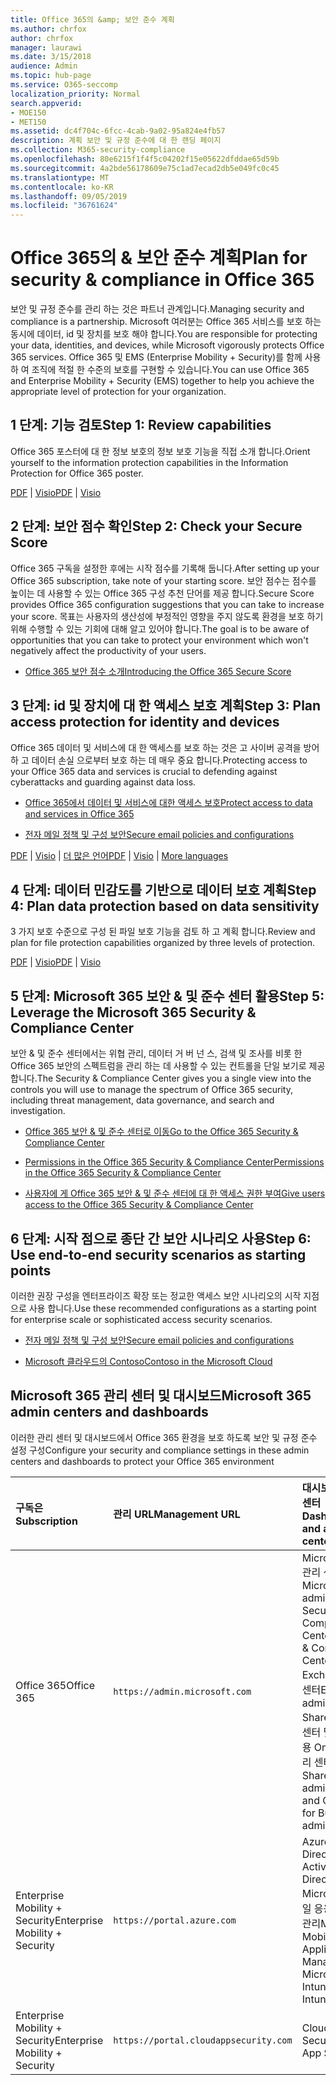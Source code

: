 ```yaml
---
title: Office 365의 &amp; 보안 준수 계획
ms.author: chrfox
author: chrfox
manager: laurawi
ms.date: 3/15/2018
audience: Admin
ms.topic: hub-page
ms.service: O365-seccomp
localization_priority: Normal
search.appverid:
- MOE150
- MET150
ms.assetid: dc4f704c-6fcc-4cab-9a02-95a824e4fb57
description: 계획 보안 및 규정 준수에 대 한 랜딩 페이지
ms.collection: M365-security-compliance
ms.openlocfilehash: 80e6215f1f4f5c04202f15e05622dfddae65d59b
ms.sourcegitcommit: 4a2bde56178609e75c1ad7ecad2db5e049fc0c45
ms.translationtype: MT
ms.contentlocale: ko-KR
ms.lasthandoff: 09/05/2019
ms.locfileid: "36761624"
---
```

# <a name="plan-for-security-amp-compliance-in-office-365"></a><span data-ttu-id="b81bf-103">Office 365의 &amp; 보안 준수 계획</span><span class="sxs-lookup"><span data-stu-id="b81bf-103">Plan for security &amp; compliance in Office 365</span></span>

<span data-ttu-id="b81bf-104">보안 및 규정 준수를 관리 하는 것은 파트너 관계입니다.</span><span class="sxs-lookup"><span data-stu-id="b81bf-104">Managing security and compliance is a partnership.</span></span> <span data-ttu-id="b81bf-105">Microsoft 여러분는 Office 365 서비스를 보호 하는 동시에 데이터, id 및 장치를 보호 해야 합니다.</span><span class="sxs-lookup"><span data-stu-id="b81bf-105">You are responsible for protecting your data, identities, and devices, while Microsoft vigorously protects Office 365 services.</span></span> <span data-ttu-id="b81bf-106">Office 365 및 EMS (Enterprise Mobility + Security)를 함께 사용 하 여 조직에 적절 한 수준의 보호를 구현할 수 있습니다.</span><span class="sxs-lookup"><span data-stu-id="b81bf-106">You can use Office 365 and Enterprise Mobility + Security (EMS) together to help you achieve the appropriate level of protection for your organization.</span></span>
  
## <a name="step-1-review-capabilities"></a><span data-ttu-id="b81bf-107">1 단계: 기능 검토</span><span class="sxs-lookup"><span data-stu-id="b81bf-107">Step 1: Review capabilities</span></span>

<span data-ttu-id="b81bf-108">Office 365 포스터에 대 한 정보 보호의 정보 보호 기능을 직접 소개 합니다.</span><span class="sxs-lookup"><span data-stu-id="b81bf-108">Orient yourself to the information protection capabilities in the Information Protection for Office 365 poster.</span></span> 
  
<span data-ttu-id="b81bf-109">[PDF](https://download.microsoft.com/download/2/3/D/23D91386-8349-4F7A-9470-FD5AED861F16/MSFT_cloud_architecture_informationprotection.pdf) | [Visio](https://download.microsoft.com/download/2/3/D/23D91386-8349-4F7A-9470-FD5AED861F16/MSFT_cloud_architecture_informationprotection.vsd)</span><span class="sxs-lookup"><span data-stu-id="b81bf-109">[PDF](https://download.microsoft.com/download/2/3/D/23D91386-8349-4F7A-9470-FD5AED861F16/MSFT_cloud_architecture_informationprotection.pdf) | [Visio](https://download.microsoft.com/download/2/3/D/23D91386-8349-4F7A-9470-FD5AED861F16/MSFT_cloud_architecture_informationprotection.vsd)</span></span>
  
## <a name="step-2-check-your-secure-score"></a><span data-ttu-id="b81bf-110">2 단계: 보안 점수 확인</span><span class="sxs-lookup"><span data-stu-id="b81bf-110">Step 2: Check your Secure Score</span></span>

<span data-ttu-id="b81bf-111">Office 365 구독을 설정한 후에는 시작 점수를 기록해 둡니다.</span><span class="sxs-lookup"><span data-stu-id="b81bf-111">After setting up your Office 365 subscription, take note of your starting score.</span></span> <span data-ttu-id="b81bf-112">보안 점수는 점수를 높이는 데 사용할 수 있는 Office 365 구성 추천 단어를 제공 합니다.</span><span class="sxs-lookup"><span data-stu-id="b81bf-112">Secure Score provides Office 365 configuration suggestions that you can take to increase your score.</span></span> <span data-ttu-id="b81bf-113">목표는 사용자의 생산성에 부정적인 영향을 주지 않도록 환경을 보호 하기 위해 수행할 수 있는 기회에 대해 알고 있어야 합니다.</span><span class="sxs-lookup"><span data-stu-id="b81bf-113">The goal is to be aware of opportunities that you can take to protect your environment which won't negatively affect the productivity of your users.</span></span>
  
- [<span data-ttu-id="b81bf-114">Office 365 보안 점수 소개</span><span class="sxs-lookup"><span data-stu-id="b81bf-114">Introducing the Office 365 Secure Score</span></span>](microsoft-secure-score.md)
    
## <a name="step-3-plan-access-protection-for-identity-and-devices"></a><span data-ttu-id="b81bf-115">3 단계: id 및 장치에 대 한 액세스 보호 계획</span><span class="sxs-lookup"><span data-stu-id="b81bf-115">Step 3: Plan access protection for identity and devices</span></span>

<span data-ttu-id="b81bf-116">Office 365 데이터 및 서비스에 대 한 액세스를 보호 하는 것은 고 사이버 공격을 방어 하 고 데이터 손실 으로부터 보호 하는 데 매우 중요 합니다.</span><span class="sxs-lookup"><span data-stu-id="b81bf-116">Protecting access to your Office 365 data and services is crucial to defending against cyberattacks and guarding against data loss.</span></span>
  
- [<span data-ttu-id="b81bf-117">Office 365에서 데이터 및 서비스에 대한 액세스 보호</span><span class="sxs-lookup"><span data-stu-id="b81bf-117">Protect access to data and services in Office 365</span></span>](protect-access-to-data-and-services.md)
    
- [<span data-ttu-id="b81bf-118">전자 메일 정책 및 구성 보안</span><span class="sxs-lookup"><span data-stu-id="b81bf-118">Secure email policies and configurations</span></span>](https://docs.microsoft.com/microsoft-365/enterprise/secure-email-recommended-policies)
    
<span data-ttu-id="b81bf-119">[PDF](https://go.microsoft.com/fwlink/p/?linkid=841656) | [Visio](https://go.microsoft.com/fwlink/p/?linkid=841657) | [더 많은 언어](https://www.microsoft.com/download/details.aspx?id=55032)</span><span class="sxs-lookup"><span data-stu-id="b81bf-119">[PDF](https://go.microsoft.com/fwlink/p/?linkid=841656) | [Visio](https://go.microsoft.com/fwlink/p/?linkid=841657) | [More languages](https://www.microsoft.com/download/details.aspx?id=55032)</span></span>
  
## <a name="step-4-plan-data-protection-based-on-data-sensitivity"></a><span data-ttu-id="b81bf-120">4 단계: 데이터 민감도를 기반으로 데이터 보호 계획</span><span class="sxs-lookup"><span data-stu-id="b81bf-120">Step 4: Plan data protection based on data sensitivity</span></span>

<span data-ttu-id="b81bf-121">3 가지 보호 수준으로 구성 된 파일 보호 기능을 검토 하 고 계획 합니다.</span><span class="sxs-lookup"><span data-stu-id="b81bf-121">Review and plan for file protection capabilities organized by three levels of protection.</span></span>
  
<span data-ttu-id="b81bf-122">[PDF](http://download.microsoft.com/download/7/8/9/789645A5-BD10-4541-BC33-F8D1EFF5E911/MSFT_cloud_architecture_O365%20file%20protection.pdf) | [Visio](http://download.microsoft.com/download/7/8/9/789645A5-BD10-4541-BC33-F8D1EFF5E911/MSFT_cloud_architecture_O365%20file%20protection.vsdx)</span><span class="sxs-lookup"><span data-stu-id="b81bf-122">[PDF](http://download.microsoft.com/download/7/8/9/789645A5-BD10-4541-BC33-F8D1EFF5E911/MSFT_cloud_architecture_O365%20file%20protection.pdf) | [Visio](http://download.microsoft.com/download/7/8/9/789645A5-BD10-4541-BC33-F8D1EFF5E911/MSFT_cloud_architecture_O365%20file%20protection.vsdx)</span></span>
  
## <a name="step-5-leverage-the-microsoft-365-security-amp-compliance-center"></a><span data-ttu-id="b81bf-123">5 단계: Microsoft 365 보안 &amp; 및 준수 센터 활용</span><span class="sxs-lookup"><span data-stu-id="b81bf-123">Step 5: Leverage the Microsoft 365 Security &amp; Compliance Center</span></span>

<span data-ttu-id="b81bf-124">보안 &amp; 및 준수 센터에서는 위협 관리, 데이터 거 버 넌 스, 검색 및 조사를 비롯 한 Office 365 보안의 스펙트럼을 관리 하는 데 사용할 수 있는 컨트롤을 단일 보기로 제공 합니다.</span><span class="sxs-lookup"><span data-stu-id="b81bf-124">The Security &amp; Compliance Center gives you a single view into the controls you will use to manage the spectrum of Office 365 security, including threat management, data governance, and search and investigation.</span></span> 
  
- [<span data-ttu-id="b81bf-125">Office 365 보안 &amp; 및 준수 센터로 이동</span><span class="sxs-lookup"><span data-stu-id="b81bf-125">Go to the Office 365 Security &amp; Compliance Center</span></span>](go-to-the-securitycompliance-center.md)
    
- [<span data-ttu-id="b81bf-126">Permissions in the Office 365 Security &amp; Compliance Center</span><span class="sxs-lookup"><span data-stu-id="b81bf-126">Permissions in the Office 365 Security &amp; Compliance Center</span></span>](permissions-in-the-security-and-compliance-center.md)
    
- [<span data-ttu-id="b81bf-127">사용자에 게 Office 365 보안 &amp; 및 준수 센터에 대 한 액세스 권한 부여</span><span class="sxs-lookup"><span data-stu-id="b81bf-127">Give users access to the Office 365 Security &amp; Compliance Center</span></span>](grant-access-to-the-security-and-compliance-center.md)
    
## <a name="step-6-use-end-to-end-security-scenarios-as-starting-points"></a><span data-ttu-id="b81bf-128">6 단계: 시작 점으로 종단 간 보안 시나리오 사용</span><span class="sxs-lookup"><span data-stu-id="b81bf-128">Step 6: Use end-to-end security scenarios as starting points</span></span>

<span data-ttu-id="b81bf-129">이러한 권장 구성을 엔터프라이즈 확장 또는 정교한 액세스 보안 시나리오의 시작 지점으로 사용 합니다.</span><span class="sxs-lookup"><span data-stu-id="b81bf-129">Use these recommended configurations as a starting point for enterprise scale or sophisticated access security scenarios.</span></span>
  
- [<span data-ttu-id="b81bf-130">전자 메일 정책 및 구성 보안</span><span class="sxs-lookup"><span data-stu-id="b81bf-130">Secure email policies and configurations</span></span>](https://docs.microsoft.com/microsoft-365/enterprise/secure-email-recommended-policies)
    
- [<span data-ttu-id="b81bf-131">Microsoft 클라우드의 Contoso</span><span class="sxs-lookup"><span data-stu-id="b81bf-131">Contoso in the Microsoft Cloud</span></span>](http://aka.ms/cloudarchcontoso)
    
## <a name="microsoft-365-admin-centers-and-dashboards"></a><span data-ttu-id="b81bf-132">Microsoft 365 관리 센터 및 대시보드</span><span class="sxs-lookup"><span data-stu-id="b81bf-132">Microsoft 365 admin centers and dashboards</span></span>

<span data-ttu-id="b81bf-133">이러한 관리 센터 및 대시보드에서 Office 365 환경을 보호 하도록 보안 및 규정 준수 설정 구성</span><span class="sxs-lookup"><span data-stu-id="b81bf-133">Configure your security and compliance settings in these admin centers and dashboards to protect your Office 365 environment</span></span>
  
|<span data-ttu-id="b81bf-134">**구독은**</span><span class="sxs-lookup"><span data-stu-id="b81bf-134">**Subscription**</span></span>|<span data-ttu-id="b81bf-135">**관리 URL**</span><span class="sxs-lookup"><span data-stu-id="b81bf-135">**Management URL**</span></span>|<span data-ttu-id="b81bf-136">**대시보드 및 관리 센터**</span><span class="sxs-lookup"><span data-stu-id="b81bf-136">**Dashboards and admin centers**</span></span>|
|:-----|:-----|:-----|
|<span data-ttu-id="b81bf-137">Office 365</span><span class="sxs-lookup"><span data-stu-id="b81bf-137">Office 365</span></span>  <br/> |`https://admin.microsoft.com`  <br/> | <span data-ttu-id="b81bf-138">Microsoft 365 관리 센터</span><span class="sxs-lookup"><span data-stu-id="b81bf-138">Microsoft 365 admin center</span></span>  <br/>  <span data-ttu-id="b81bf-139">Security &amp; Compliance Center</span><span class="sxs-lookup"><span data-stu-id="b81bf-139">Security &amp; Compliance Center</span></span>  <br/>  <span data-ttu-id="b81bf-140">Exchange 관리 센터</span><span class="sxs-lookup"><span data-stu-id="b81bf-140">Exchange admin center</span></span>  <br/>  <span data-ttu-id="b81bf-141">SharePoint 관리 센터 및 비즈니스용 OneDrive 관리 센터</span><span class="sxs-lookup"><span data-stu-id="b81bf-141">SharePoint admin center and OneDrive for Business admin center</span></span>  <br/> |
|<span data-ttu-id="b81bf-142">Enterprise Mobility + Security</span><span class="sxs-lookup"><span data-stu-id="b81bf-142">Enterprise Mobility + Security</span></span>  <br/> |`https://portal.azure.com`  <br/> | <span data-ttu-id="b81bf-143">Azure Active Directory</span><span class="sxs-lookup"><span data-stu-id="b81bf-143">Azure Active Directory</span></span>  <br/>  <span data-ttu-id="b81bf-144">Microsoft 모바일 응용 프로그램 관리</span><span class="sxs-lookup"><span data-stu-id="b81bf-144">Microsoft Mobile Application Management</span></span>  <br/>  <span data-ttu-id="b81bf-145">Microsoft Intune</span><span class="sxs-lookup"><span data-stu-id="b81bf-145">Microsoft Intune</span></span>  <br/> |
|<span data-ttu-id="b81bf-146">Enterprise Mobility + Security</span><span class="sxs-lookup"><span data-stu-id="b81bf-146">Enterprise Mobility + Security</span></span>  <br/> |`https://portal.cloudappsecurity.com`  <br/> | <span data-ttu-id="b81bf-147">Cloud App Security</span><span class="sxs-lookup"><span data-stu-id="b81bf-147">Cloud App Security</span></span>  <br/> |
   

